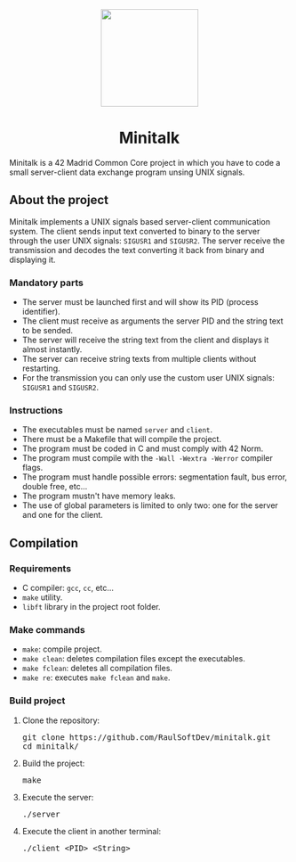 <div align="center">
  <img width="175" src="https://img.shields.io/badge/Grade-100%25-00dd13?style=for-the-badge&logo=42"/>
</div>

<div align="center">
  <h1 align="center">Minitalk</h1>
</div>

<p direction="auto">
  Minitalk is a 42 Madrid Common Core project in which you have to code a small server-client data exchange program unsing UNIX signals.
</p>

## About the project
<p direction="auto">
  Minitalk implements a UNIX signals based server-client communication system. The client sends input text converted to binary to the server through the user UNIX signals: <code>SIGUSR1</code> and <code>SIGUSR2</code>.
  The server receive the transmission and decodes the text converting it back from binary and displaying it.
</p>
<h3>Mandatory parts</h3>
<ul>
  <li>The server must be launched first and will show its PID (process identifier).</li>
  <li>The client must receive as arguments the server PID and the string text to be sended.</li>
  <li>The server will receive the string text from the client and displays it almost instantly.</li>
  <li>The server can receive string texts from multiple clients without restarting.</li>
  <li>For the transmission you can only use the custom user UNIX signals: <code>SIGUSR1</code> and <code>SIGUSR2</code>.</li>
</ul>
<h3>Instructions</h3>
<ul>
  <li>The executables must be named <code>server</code> and <code>client</code>.</li>
  <li>There must be a Makefile that will compile the project.</li>
  <li>The program must be coded in C and must comply with 42 Norm.</li>
  <li>The program must compile with the <code>-Wall -Wextra -Werror</code> compiler flags.</li>
  <li>The program must handle possible errors: segmentation fault, bus error, double free, etc...</li>
  <li>The program mustn't have memory leaks.</li>
  <li>The use of global parameters is limited to only two: one for the server and one for the client.</li>
</ul>

## Compilation
<h3>Requirements</h3>
<ul>
  <li>C compiler: <code>gcc</code>, <code>cc</code>, etc...</li>
  <li><code>make</code> utility.</li>
  <li><code>libft</code> library in the project root folder.</li>
</ul>

<h3>Make commands</h3>
<ul>
  <li><code>make</code>: compile project.</li>
  <li><code>make clean</code>: deletes compilation files except the executables.</li>
  <li><code>make fclean</code>: deletes all compilation files.</li>
  <li><code>make re</code>: executes <code>make fclean</code> and <code>make</code>.</li>
</ul>

<h3>Build project</h3>
<ol>
<li>
<p dir="auto">Clone the repository:</p>
<div class="highlight highlight-source-shell notranslate position-relative overflow-auto" dir="auto"><pre><samp>git clone https://github.com/RaulSoftDev/minitalk.git
<span class="pl-c1">cd</span> minitalk/</samp></pre>
</div>
</li>
<li>
<p dir="auto">Build the project:</p>
<div class="highlight highlight-source-shell notranslate position-relative overflow-auto" dir="auto"><pre><samp>make</samp></pre>
</div>
</li>
<li>
<p dir="auto">Execute the server:</p>
<div class="highlight highlight-source-shell notranslate position-relative overflow-auto" dir="auto"><pre><samp>./server</samp></pre>
</div>
</li>
<li>
<p dir="auto">Execute the client in another terminal:</p>
<div class="highlight highlight-source-shell notranslate position-relative overflow-auto" dir="auto"><pre><samp>./client &ltPID&gt &ltString&gt</samp></pre>
</div>
</li>
</ol>
